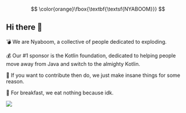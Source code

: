 $$
\color{orange}\fbox{\textbf{\textsf{NYABOOM}}}
$$

## Hi there 👋

💣 We are Nyaboom, a collective of people dedicated to exploding.

💰 Our #1 sponsor is the Kotlin foundation, dedicated to helping people move away from Java and switch to the almighty Kotlin.

🌈 If you want to contribute then do, we just make insane things for some reason.

🍿 For breakfast, we eat nothing because idk.


<img src="https://blog.jetbrains.com/wp-content/uploads/2023/04/DSGN-16174-Blog-post-banner-and-promo-materials-for-post-about-Kotlin-mascot_3.png">
